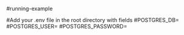#running-example

#Add your .env file in the root directory with fields
#POSTGRES_DB=
#POSTGRES_USER=
#POSTGRES_PASSWORD=
